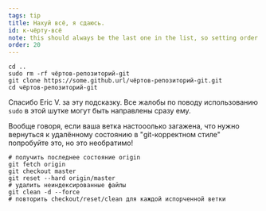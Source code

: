 ```yaml
---
tags: tip
title: Нахуй всё, я сдаюсь.
id: к-чёрту-всё
note: this should always be the last one in the list, so setting order to 20 so I don't have to re-name/re-order it
order: 20
---
```


```git
cd ..
sudo rm -rf чёртов-репозиторий-git
git clone https://some.github.url/чёртов-репозиторий-git.git
cd чёртов-репозиторий-git
```

Спасибо Eric V. за эту подсказку. Все жалобы по поводу использованию `sudo` в этой шутке могут быть направлены сразу ему. 

Вообще говоря, если ваша ветка настооолько загажена, что нужно вернуться к удалённому состоянию в "git-корректном стиле" попробуйте это, но это необратимо!

```git
# получить последнее состояние origin
git fetch origin
git checkout master
git reset --hard origin/master
# удалить неиндексированные файлы
git clean -d --force
# повторить checkout/reset/clean для каждой испорченной ветки
```
